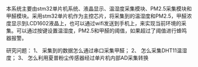 本系统主要由stm32单片机系统、液晶显示、温湿度采集模块、PM2.5采集模块和甲醛模块。采用stm32单片机作为主控芯片，将采集到的温湿度和PM2.5，甲醛浓度显示到LCD1602液晶上，也可以通过wifi发送到手机上，来实现当前环境的采集。可以通过按键设置温湿度，PM2.5和甲醛的阈值，如果超过了阈值进行蜂鸣器报警。
 
研究问题：
1、	采集到的数据怎么通过串口采集甲醛；
2、	怎么采集DHT11温湿度；
3、	怎么利用夏普粉尘传感器经过单片机内部AD采集转换
